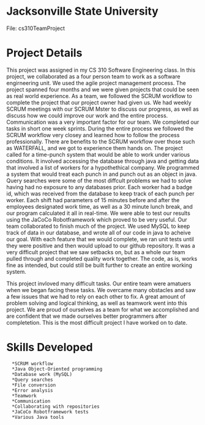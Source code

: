 # Jacksonville State University
  File: cs310TeamProject

# Project Details
This project was assigned in my CS 310 Software Engineering class. In this project, we collaborated as a four person team to work as a software engirneering unit. We used the agile project management process. The project spanned four months and we were given projects that could be seen as real world experience. As a team, we followed the SCRUM workflow to complete the project that our project owner had given us. We had weekly SCRUM meetings with our SCRUM Mster to discuss our progress, as well as discuss how we could improve our work and the entire process. Communication was a very important factor for our team. We completed our tasks in short one week sprints. During the entire process we followed the SCRUM workflow very closey and learned how to follow the process professionally. There are benefits to the SCRUM workflow over those such as WATERFALL, and we got to experience them hands on. The project called for a time-punch system that would be able to work under various conditions. It involved accessing the database through java and getting data that involved a list of workers for a hypothethical company. We programmed a system that would treat each punch in and punch out as an object in java. Query searches were some of the most diffcult problems we had to solve having had no exposure to any databases prior. Each worker had a badge id, which was received from the database to keep track of each punch per worker. Each shift had parameters of 15 minutes before and after the employees designated work time, as well as a 30 minute lunch break, and our program calculated it all in real-time. We were able to test our results using the JaCoCo Robotframework which proved to be very useful. Our team collaborated to finish much of the project. We used MySQL to keep track of data in our database, and wrote all of our code in java to acheive our goal. With each feature that we would complete, we ran unit tests until they were positive and then would upload to our github repository. It was a very difficult project that we saw setbacks on, but as a whole our team pulled through and completed quality work together. The code, as is, works fine as intended, but could still be built further to create an entire working system. 

This project invloved many difficult tasks. Our entire team were amatuers when we began facing these tasks. We overcame many obstacles and saw a few issues that we had to rely on each other to fix. A great amount of problem solving and logical thinking, as well as teamwork went into this project. We are proud of ourselves as a team for what we accomplished and are confident that we made ourselves better programmers after completetion. This is the most difficult project I have worked on to date.
# Skills Developed 
      *SCRUM workflow
      *Java Object-Oriented programming
      *Database work (MySQL)
      *Query searches
      *File conversion
      *Error analysis
      *Teamwork 
      *Communication 
      *Collaborating with repositories
      *JaCoCo Robotframework tests 
      *Various Java tools 
      
